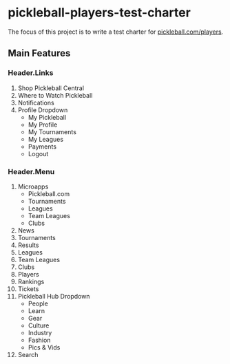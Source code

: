 # pickleball-players-test-charter
The focus of this project is to write a test charter for [pickleball.com/players](https://pickleball.com/players). 

## Main Features
### Header.Links
1. Shop Pickleball Central
2. Where to Watch Pickleball
3. Notifications
4. Profile Dropdown
    - My Pickleball
    - My Profile
    - My Tournaments
    - My Leagues
    - Payments
    - Logout

### Header.Menu
1. Microapps
    - Pickleball.com
    - Tournaments
    - Leagues
    - Team Leagues
    - Clubs
2. News
3. Tournaments
4. Results
5. Leagues
6. Team Leagues
7. Clubs
8. Players
9. Rankings
10. Tickets
11. Pickleball Hub Dropdown
    - People
    - Learn
    - Gear
    - Culture
    - Industry
    - Fashion
    - Pics & Vids
12. Search
